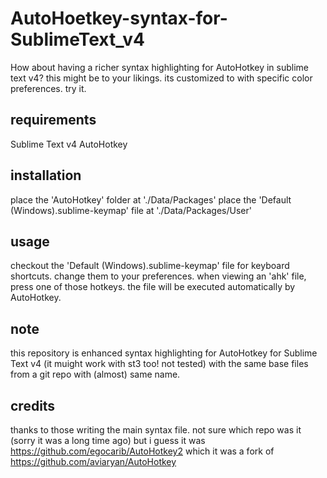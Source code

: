 # AutoHoetkey-syntax-for-SublimeText_v4
How about having a richer syntax highlighting for AutoHotkey in sublime text v4?
this might be to your likings. its customized to with specific color preferences.
try it.


## requirements
  Sublime Text v4
  AutoHotkey


## installation
  place the 'AutoHotkey' folder at './Data/Packages'
  place the 'Default (Windows).sublime-keymap' file at './Data/Packages/User'


## usage
  checkout the 'Default (Windows).sublime-keymap' file for keyboard shortcuts.
  change them to your preferences.
  when viewing an 'ahk' file, press one of those hotkeys. the file will be executed automatically by AutoHotkey.
  

## note
  this repository is enhanced syntax highlighting for AutoHotkey for Sublime Text v4 (it muight work with st3 too! not tested)
  with the same base files from a git repo with (almost) same name.

## credits
  thanks to those writing the main syntax file.
  not sure which repo was it (sorry it was a long time ago) but i guess it was
  https://github.com/egocarib/AutoHotkey2
  which it was a fork of
  https://github.com/aviaryan/AutoHotkey

